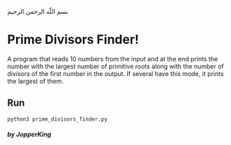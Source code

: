 بسم اللّه الرحمن الرحیم

# Prime Divisors Finder!
A program that reads 10 numbers from the input and at the end prints the number with the largest number of primitive roots along with the number of divisors of the first number in the output. If several have this mode, it prints the largest of them.

## Run

    python3 prime_divisors_finder.py


##### by JopperKing
